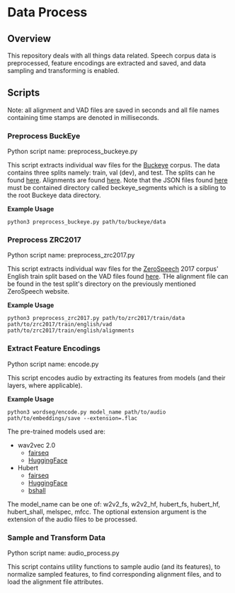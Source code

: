 # Data Process

## Overview

This repository deals with all things data related. Speech corpus data is preprocessed, feature encodings are extracted and saved, and data sampling and transforming is enabled.

## Scripts

Note: all alignment and VAD files are saved in seconds and all file names containing time stamps are denoted in milliseconds.

### Preprocess BuckEye

Python script name: preprocess_buckeye.py

This script extracts individual wav files for the [Buckeye](https://buckeyecorpus.osu.edu/) corpus. The data contains three splits namely: train, val (dev), and test. The splits can he found [here](https://github.com/kamperh/vqwordseg?tab=readme-ov-file#about-the-buckeye-data-splits). Alignments are found [here](https://github.com/kamperh/vqwordseg/releases/tag/v1.0). Note that the JSON files found [here](https://github.com/kamperh/zerospeech2021_baseline/tree/2f2c47766ffc02574dcc71fea7fe5247ca4f323c/datasets/buckeye) must be contained directory called beckeye_segments which is a sibling to the root Buckeye data directory.

**Example Usage**

    python3 preprocess_buckeye.py path/to/buckeye/data

### Preprocess ZRC2017

Python script name: preprocess_zrc2017.py

This script extracts individual wav files for the [ZeroSpeech](https://download.zerospeech.com/) 2017 corpus' English train split based on the VAD files found [here](). THe alignment file can be found in the test split's directory on the previously mentioned ZeroSpeech website.

**Example Usage**

    python3 preprocess_zrc2017.py path/to/zrc2017/train/data path/to/zrc2017/train/english/vad path/to/zrc2017/train/english/alignments

### Extract Feature Encodings

Python script name: encode.py

This script encodes audio by extracting its features from models (and their layers, where applicable).

**Example Usage**

    python3 wordseg/encode.py model_name path/to/audio path/to/embeddings/save --extension=.flac

The pre-trained models used are:

- wav2vec 2.0
  - [fairseq](https://github.com/facebookresearch/fairseq/tree/main/examples/wav2vec)
  - [HuggingFace](https://huggingface.co/docs/transformers/en/model_doc/wav2vec2)
- Hubert
  - [fairseq](https://github.com/facebookresearch/fairseq/tree/main/examples/hubert)
  - [HuggingFace](https://huggingface.co/docs/transformers/en/model_doc/hubert)
  - [bshall](https://github.com/bshall/hubert/tree/main)

The model_name can be one of: w2v2_fs, w2v2_hf, hubert_fs, hubert_hf, hubert_shall, melspec, mfcc. The optional extension argument is the extension of the audio files to be processed.

### Sample and Transform Data

Python script name: audio_process.py

This script contains utility functions to sample audio (and its features), to normalize sampled features, to find corresponding alignment files, and to load the alignment file attributes.